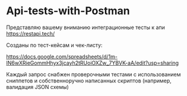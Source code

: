 # Api-tests-with-Postman

Представляю вашему вниманию интеграционные тесты к апи https://restapi.tech/

Созданы по тест-кейсам и чек-листу:

https://docs.google.com/spreadsheets/d/1m-IN6wXRieGommHhyx3jcayh2tRUoiOXZw_7YBVK-aA/edit?usp=sharing

Каждый запрос снабжен проверочными тестами с использованием сниппетов и собственноручно написанных скриптов (например, валидация JSON схемы)
